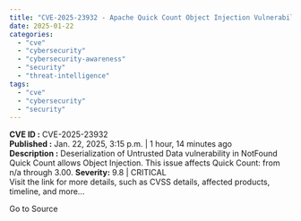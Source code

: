 ```yaml
---
title: "CVE-2025-23932 - Apache Quick Count Object Injection Vulnerability"
date: 2025-01-22
categories: 
  - "cve"
  - "cybersecurity"
  - "cybersecurity-awareness"
  - "security"
  - "threat-intelligence"
tags: 
  - "cve"
  - "cybersecurity"
  - "security"
---
```


**CVE ID :** CVE-2025-23932  
**Published :** Jan. 22, 2025, 3:15 p.m. | 1 hour, 14 minutes ago  
**Description :** Deserialization of Untrusted Data vulnerability in NotFound Quick Count allows Object Injection. This issue affects Quick Count: from n/a through 3.00. 
**Severity:** 9.8 | CRITICAL  
Visit the link for more details, such as CVSS details, affected products, timeline, and more...

Go to Source
